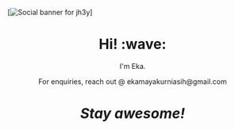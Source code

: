 [![Social banner for jh3y](https://github.com/jh3y/jh3y/raw/master/assets/1Vsq.gif)]
<h1 align='center'> Hi! :wave:</h1>
<p align='center'>
I'm Eka.
</p>
<p align='center'>For enquiries, reach out @ ekamayakurniasih@gmail.com

<h1 align='center'><i>Stay awesome!</i></h1>

